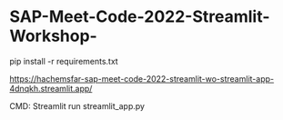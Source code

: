 # SAP-Meet-Code-2022-Streamlit-Workshop-
pip install -r requirements.txt

https://hachemsfar-sap-meet-code-2022-streamlit-wo-streamlit-app-4dnqkh.streamlit.app/


CMD: Streamlit run streamlit_app.py
